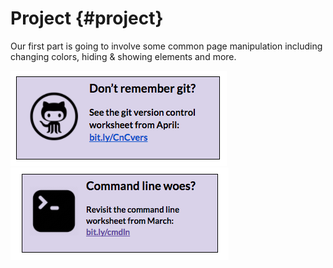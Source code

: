 # Project {#project}

Our first part is going to involve some common page manipulation including changing colors, hiding &amp; showing elements and more.

[![](../images/git.png)](http://bit.ly/CnCvers)  [![](../images/command-line.png)](http://bit.ly/cmdln)